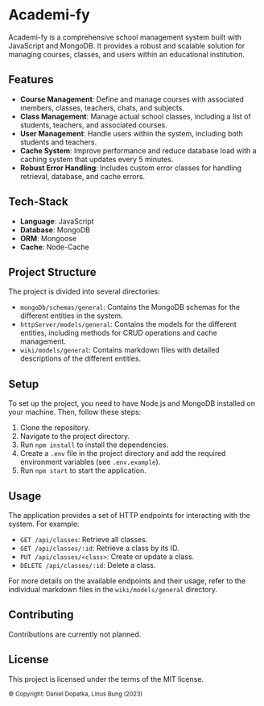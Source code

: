 # Academi-fy

Academi-fy is a comprehensive school management system built with JavaScript and MongoDB. It provides a robust and scalable solution for managing courses, classes, and users within an educational institution.

## Features

- **Course Management**: Define and manage courses with associated members, classes, teachers, chats, and subjects.
- **Class Management**: Manage actual school classes, including a list of students, teachers, and associated courses.
- **User Management**: Handle users within the system, including both students and teachers.
- **Cache System**: Improve performance and reduce database load with a caching system that updates every 5 minutes.
- **Robust Error Handling**: Includes custom error classes for handling retrieval, database, and cache errors.

## Tech-Stack

- **Language**: JavaScript
- **Database**: MongoDB
- **ORM**: Mongoose
- **Cache**: Node-Cache

## Project Structure

The project is divided into several directories:

- `mongoDb/schemas/general`: Contains the MongoDB schemas for the different entities in the system.
- `httpServer/models/general`: Contains the models for the different entities, including methods for CRUD operations and cache management.
- `wiki/models/general`: Contains markdown files with detailed descriptions of the different entities.

## Setup

To set up the project, you need to have Node.js and MongoDB installed on your machine. Then, follow these steps:

1. Clone the repository.
2. Navigate to the project directory.
3. Run `npm install` to install the dependencies.
4. Create a `.env` file in the project directory and add the required environment variables (see `.env.example`).
5. Run `npm start` to start the application.

## Usage

The application provides a set of HTTP endpoints for interacting with the system. For example:

- `GET /api/classes`: Retrieve all classes.
- `GET /api/classes/:id`: Retrieve a class by its ID.
- `PUT /api/classes/<class>`: Create or update a class.
- `DELETE /api/classes/:id`: Delete a class.

For more details on the available endpoints and their usage, refer to the individual markdown files in the `wiki/models/general` directory.

## Contributing

Contributions are currently not planned.

## License

This project is licensed under the terms of the MIT license.

<sub>© Copyright: Daniel Dopatka, Linus Bung (2023)</sub>
